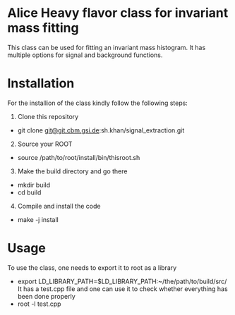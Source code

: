 # Alice Heavy flavor class for invariant mass fitting
This class can be used for fitting an invariant mass histogram. It has multiple options for signal and background functions.

# Installation
For the installion of the class kindly follow the following steps:
1. Clone this repository
- git clone git@git.cbm.gsi.de:sh.khan/signal_extraction.git
2. Source your ROOT
- source /path/to/root/install/bin/thisroot.sh
3. Make the build directory and go there 
- mkdir build
- cd build
4. Compile and install the code
- make -j install

# Usage
To use the class, one needs to export it to root as a library
- export LD_LIBRARY_PATH=$LD_LIBRARY_PATH:~/the/path/to/build/src/
It has a test.cpp file and one can use it to check whether everything has been done properly
- root -l test.cpp
